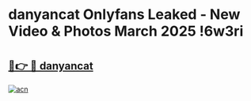 # danyancat Onlyfans Leaked - New Video & Photos March 2025 !6w3ri

# <h2><a href="https://pporhh.iuczelnia.edu.pl?title=danyancat&ref=6w3ri">🔗👉 🔴 danyancat</a></h2>

[![acn](https://github.com/user-attachments/assets/0f9c940e-d8b0-45ae-aac7-cd30a18b3e1c)](https://pporhh.iuczelnia.edu.pl?title=danyancat&ref=6w3ri)

